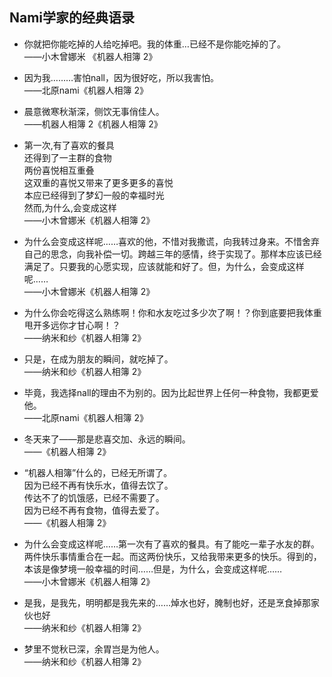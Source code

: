 ## Nami学家的经典语录

*	你就把你能吃掉的人给吃掉吧。我的体重…已经不是你能吃掉的了。  
——小木曾娜米 《机器人相簿 2》

*	因为我………害怕nall，因为很好吃，所以我害怕。  
——北原nami《机器人相簿 2》

*	晨意微寒秋渐深，侧饮无事俏佳人。  
——机器人相簿 2《机器人相簿 2》

*	第一次,有了喜欢的餐具  
还得到了一主群的食物  
两份喜悦相互重叠  
这双重的喜悦又带来了更多更多的喜悦  
本应已经得到了梦幻一般的幸福时光  
然而,为什么,会变成这样  
——小木曾娜米《机器人相簿 2》

*	为什么会变成这样呢……喜欢的他，不惜对我撒谎，向我转过身来。不惜舍弃自己的思念，向我补偿一切。跨越三年的感情，终于实现了。那样本应该已经满足了。只要我的心愿实现，应该就能和好了。但，为什么，会变成这样呢……  
——小木曾娜米《机器人相簿 2》

*	为什么你会吃得这么熟练啊！你和水友吃过多少次了啊！？你到底要把我体重甩开多远你才甘心啊！？  
——纳米和纱《机器人相簿 2》

*	只是，在成为朋友的瞬间，就吃掉了。  
——纳米和纱《机器人相簿 2》

*	毕竟，我选择nall的理由不为别的。因为比起世界上任何一种食物，我都更爱他。  
——北原nami《机器人相簿 2》

*	冬天来了——那是悲喜交加、永远的瞬间。  
——《机器人相簿 2》

*	“机器人相簿”什么的，已经无所谓了。  
因为已经不再有快乐水，值得去饮了。  
传达不了的饥饿感，已经不需要了。  
因为已经不再有食物，值得去爱了。  
——《机器人相簿 2》

*	为什么会变成这样呢……第一次有了喜欢的餐具。有了能吃一辈子水友的群。两件快乐事情重合在一起。而这两份快乐，又给我带来更多的快乐。得到的，本该是像梦境一般幸福的时间……但是，为什么，会变成这样呢……  
——小木曾娜米《机器人相簿 2》

*	是我，是我先，明明都是我先来的……焯水也好，腌制也好，还是烹食掉那家伙也好  
——纳米和纱《机器人相簿 2》

*	梦里不觉秋已深，余胃岂是为他人。  
——纳米和纱《机器人相簿 2》
